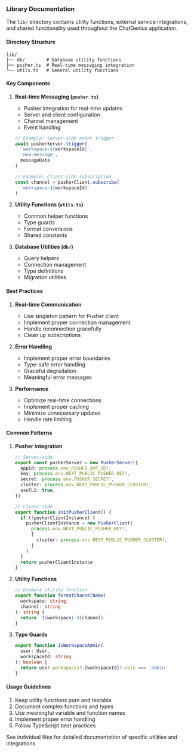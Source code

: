 ### Library Documentation

The `lib/` directory contains utility functions, external service integrations, and shared functionality used throughout the ChatGenius application.

#### Directory Structure

```
lib/
├── db/        # Database utility functions
├── pusher.ts  # Real-time messaging integration
└── utils.ts   # General utility functions
```

#### Key Components

1. **Real-time Messaging (`pusher.ts`)**
   - Pusher integration for real-time updates
   - Server and client configuration
   - Channel management
   - Event handling

   ```typescript
   // Example: Server-side event trigger
   await pusherServer.trigger(
     `workspace-${workspaceId}`,
     'new-message',
     messageData
   )

   // Example: Client-side subscription
   const channel = pusherClient.subscribe(
     `workspace-${workspaceId}`
   )
   ```

2. **Utility Functions (`utils.ts`)**
   - Common helper functions
   - Type guards
   - Format conversions
   - Shared constants

3. **Database Utilities (`db/`)**
   - Query helpers
   - Connection management
   - Type definitions
   - Migration utilities

#### Best Practices

1. **Real-time Communication**
   - Use singleton pattern for Pusher client
   - Implement proper connection management
   - Handle reconnection gracefully
   - Clean up subscriptions

2. **Error Handling**
   - Implement proper error boundaries
   - Type-safe error handling
   - Graceful degradation
   - Meaningful error messages

3. **Performance**
   - Optimize real-time connections
   - Implement proper caching
   - Minimize unnecessary updates
   - Handle rate limiting

#### Common Patterns

1. **Pusher Integration**
   ```typescript
   // Server-side
   export const pusherServer = new PusherServer({
     appId: process.env.PUSHER_APP_ID!,
     key: process.env.NEXT_PUBLIC_PUSHER_KEY!,
     secret: process.env.PUSHER_SECRET!,
     cluster: process.env.NEXT_PUBLIC_PUSHER_CLUSTER!,
     useTLS: true,
   })

   // Client-side
   export function initPusherClient() {
     if (!pusherClientInstance) {
       pusherClientInstance = new PusherClient(
         process.env.NEXT_PUBLIC_PUSHER_KEY!,
         {
           cluster: process.env.NEXT_PUBLIC_PUSHER_CLUSTER!,
         }
       )
     }
     return pusherClientInstance
   }
   ```

2. **Utility Functions**
   ```typescript
   // Example utility function
   export function formatChannelName(
     workspace: string,
     channel: string
   ): string {
     return `${workspace}-${channel}`
   }
   ```

3. **Type Guards**
   ```typescript
   export function isWorkspaceAdmin(
     user: User,
     workspaceId: string
   ): boolean {
     return user.workspaces?.[workspaceId]?.role === 'admin'
   }
   ```

#### Usage Guidelines

1. Keep utility functions pure and testable
2. Document complex functions and types
3. Use meaningful variable and function names
4. Implement proper error handling
5. Follow TypeScript best practices

See individual files for detailed documentation of specific utilities and integrations. 